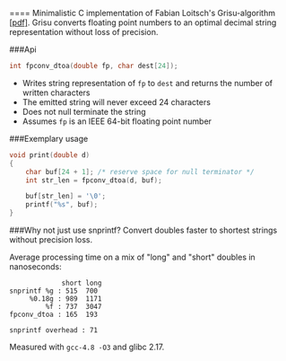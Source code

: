====
Minimalistic C implementation of Fabian Loitsch's Grisu-algorithm [[pdf]](http://florian.loitsch.com/publications/dtoa-pldi2010.pdf).
Grisu converts floating point numbers to an optimal decimal string representation without loss of precision.

###Api
```c
int fpconv_dtoa(double fp, char dest[24]);
```
* Writes string representation of ```fp``` to ```dest``` and returns the number of written characters
* The emitted string will never exceed 24 characters
* Does not null terminate the string
* Assumes ```fp``` is an IEEE 64-bit floating point number

###Exemplary usage
```c
void print(double d)
{
    char buf[24 + 1]; /* reserve space for null terminator */
    int str_len = fpconv_dtoa(d, buf);

    buf[str_len] = '\0';
    printf("%s", buf);
}
```

###Why not just use snprintf?
Convert doubles faster to shortest strings without precision loss.

Average processing time on a mix of "long" and "short" doubles in nanoseconds:
```
             short long
snprintf %g : 515  700
     %0.18g : 989  1171
         %f : 737  3047
fpconv_dtoa : 165  193

snprintf overhead : 71
```
Measured with ```gcc-4.8 -O3``` and glibc 2.17.

